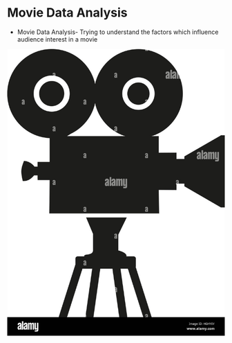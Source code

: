 # Movie Data Analysis

- Movie Data Analysis- Trying to understand the factors which influence audience interest in a movie

[![Movie](https://raw.githubusercontent.com/namratapriya295/Data-Science-Repo/main/images/movie%20image.jpg "Movie")](https://raw.githubusercontent.com/namratapriya295/Data-Science-Repo/main/images/movie%20image.jpg "Movie")
